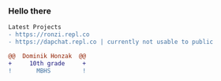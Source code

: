 ### Hello there 


```diff
Latest Projects 
- https://ronzi.repl.co 
- https://dapchat.repl.co | currently not usable to public
```
```diff
@@  Dominik Honzak  @@
+     10th grade     +
!       MBHS         !
```
